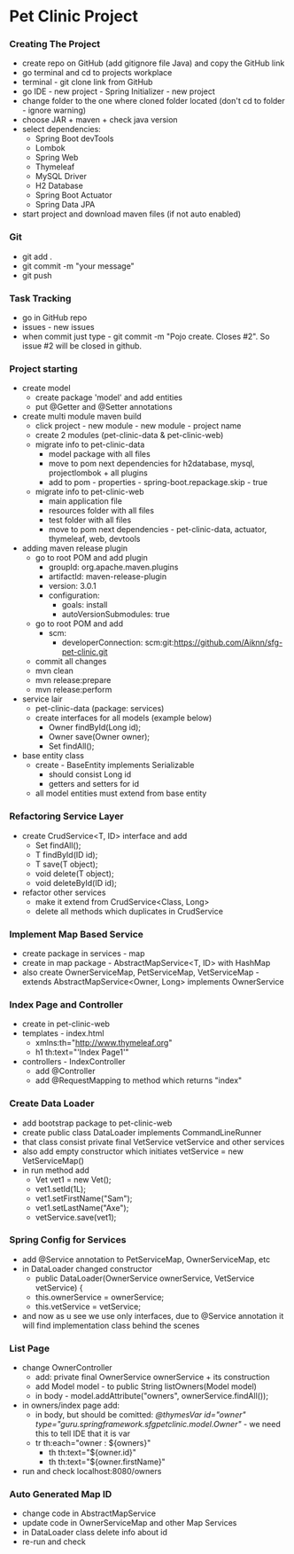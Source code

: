 # Pet Clinic Project

### Creating The Project
* create repo on GitHub (add gitignore file Java) and copy the GitHub link
* go terminal and cd to projects workplace 
* terminal - git clone link from GitHub
* go IDE - new project - Spring Initializer - new project
* change folder to the one where cloned folder located (don't cd to folder - ignore warning)
* choose JAR + maven + check java version
* select dependencies:
    * Spring Boot devTools
    * Lombok
    * Spring Web
    * Thymeleaf
    * MySQL Driver
    * H2 Database
    * Spring Boot Actuator
    * Spring Data JPA
* start project and download maven files (if not auto enabled)

### Git
* git add .
* git commit -m "your message"
* git push

### Task Tracking 
* go in GitHub repo 
* issues - new issues 
* when commit just type - git commit -m "Pojo create. Closes #2". So issue #2 will be closed in github.

### Project starting
* create model
  * create package 'model' and add entities
  * put @Getter and @Setter annotations 
* create multi module maven build
  * click project - new module - new module - project name
  * create 2 modules (pet-clinic-data & pet-clinic-web)
  * migrate info to pet-clinic-data
    * model package with all files  
    * move to pom next dependencies for h2database, mysql, projectlombok + all plugins
    * add to pom - properties - spring-boot.repackage.skip - true
  * migrate info to pet-clinic-web
    * main application file
    * resources folder with all files 
    * test folder with all files 
    * move to pom next dependencies - pet-clinic-data, actuator, thymeleaf, web, devtools
* adding maven release plugin 
  * go to root POM and add plugin
    * groupId: org.apache.maven.plugins
    * artifactId: maven-release-plugin
    * version: 3.0.1
    * configuration:
      * goals: install
      * autoVersionSubmodules: true
  * go to root POM and add
    * scm: 
      * developerConnection: scm:git:https://github.com/Aiknn/sfg-pet-clinic.git
  * commit all changes
  * mvn clean
  * mvn release:prepare
  * mvn release:perform
* service lair 
  * pet-clinic-data (package: services)
  * create interfaces for all models (example below)
    * Owner findById(Long id); 
    * Owner save(Owner owner); 
    * Set<Owner> findAll();
* base entity class
  * create - BaseEntity implements Serializable
    * should consist Long id
    * getters and setters for id
  * all model entities must extend from base entity  

### Refactoring Service Layer
* create CrudService<T, ID> interface and add
  * Set<T> findAll(); 
  * T findById(ID id); 
  * T save(T object); 
  * void delete(T object); 
  * void deleteById(ID id);
* refactor other services
  * make it extend from CrudService<Class, Long>
  * delete all methods which duplicates in CrudService

### Implement Map Based Service
* create package in services - map
* create in map package - AbstractMapService<T, ID> with HashMap
* also create OwnerServiceMap, PetServiceMap, VetServiceMap - extends AbstractMapService<Owner, Long> implements OwnerService

### Index Page and Controller
* create in pet-clinic-web
* templates - index.html
  * xmlns:th="http://www.thymeleaf.org"
  * h1 th:text="'Index Page1'"
* controllers - IndexController
  * add @Controller
  * add @RequestMapping to method which returns "index"

### Create Data Loader
* add bootstrap package to pet-clinic-web
* create public class DataLoader implements CommandLineRunner
* that class consist private final VetService vetService and other services
* also add empty constructor which initiates vetService = new VetServiceMap()
* in run method add
  * Vet vet1 = new Vet();
  * vet1.setId(1L);
  * vet1.setFirstName("Sam");
  * vet1.setLastName("Axe");
  * vetService.save(vet1);

### Spring Config for Services
* add @Service annotation to PetServiceMap, OwnerServiceMap, etc
* in DataLoader changed constructor 
  * public DataLoader(OwnerService ownerService, VetService vetService) { 
  * this.ownerService = ownerService; 
  * this.vetService = vetService;
* and now as u see we use only interfaces, due to @Service annotation it will find implementation class behind the scenes

### List Page
* change OwnerController
  * add: private final OwnerService ownerService + its construction 
  * add Model model - to public String listOwners(Model model)
  * in body - model.addAttribute("owners", ownerService.findAll());
* in owners/index page add:
  * in body, but should be comitted: *@thymesVar id="owner" type="guru.springframework.sfgpetclinic.model.Owner"* - we need this to tell IDE that it is var
  * tr th:each="owner : ${owners}"
    * th th:text="${owner.id}"
    * th th:text="${owner.firstName}"
* run and check localhost:8080/owners

### Auto Generated Map ID
* change code in AbstractMapService
* update code in OwnerServiceMap and other Map Services
* in DataLoader class delete info about id
* re-run and check 
